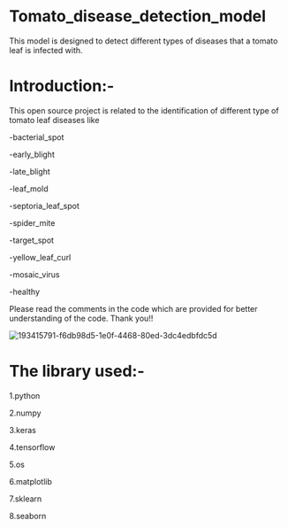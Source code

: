 # Tomato_disease_detection_model
This model is designed to detect different types of diseases that a tomato leaf is infected with.
# Introduction:-
This open source project is related to the identification of different type of tomato leaf diseases like

-bacterial_spot

-early_blight

-late_blight

-leaf_mold

-septoria_leaf_spot

-spider_mite

-target_spot

-yellow_leaf_curl

-mosaic_virus

-healthy

Please read the comments in the code which are provided for better understanding of the code. Thank you!!


![193415791-f6db98d5-1e0f-4468-80ed-3dc4edbfdc5d](https://user-images.githubusercontent.com/99068054/201120931-20c044e1-7737-4246-a369-102b15a32380.png)

# The library used:-
1.python

2.numpy

3.keras

4.tensorflow

5.os

6.matplotlib

7.sklearn

8.seaborn



